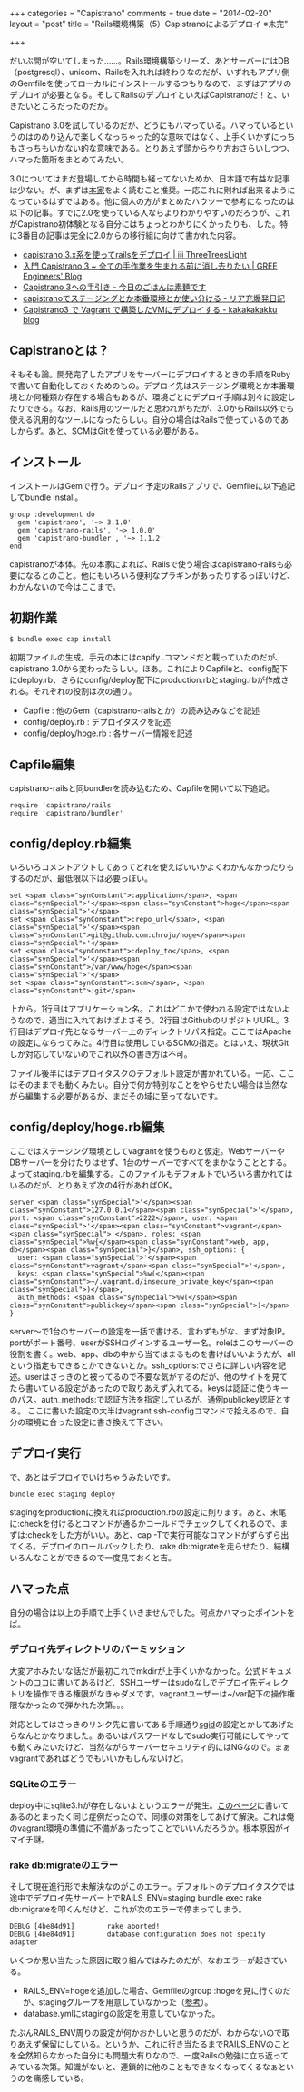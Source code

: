 +++
categories = "Capistrano"
comments = true
date = "2014-02-20"
layout = "post"
title = "Rails環境構築（5）Capistranoによるデプロイ ※未完"

+++

だいぶ間が空いてしまった……。Rails環境構築シリーズ、あとサーバーにはDB（postgresql）、unicorn、Railsを入れれば終わりなのだが、いずれもアプリ側のGemfileを使ってローカルにインストールするつもりなので、まずはアプリのデプロイが必要となる。そしてRailsのデプロイといえばCapistranoだ！と、いきたいところだったのだが。

Capistrano 3.0を試しているのだが、どうにもハマっている。ハマっているというのはのめり込んで楽しくなっちゃった的な意味ではなく、上手くいかずにっちもさっちもいかない的な意味である。とりあえず頭からやり方おさらいしつつ、ハマった箇所をまとめてみたい。

3.0についてはまだ登場してから時間も経ってないためか、日本語で有益な記事は少ない。が、まずは[本家](http://capistranorb.com/)をよく読むこと推奨。一応これに則れば出来るようになっているはずではある。他に個人の方がまとめたハウツーで参考になったのは以下の記事。すでに2.0を使っている人ならよりわかりやすいのだろうが、これがCapistrano初体験となる自分にはちょっとわかりにくかったりも、した。特に3番目の記事は完全に2.0からの移行組に向けて書かれた内容。


* [capistrano 3.x系を使ってrailsをデプロイ | iii ThreeTreesLight](http://threetreeslight.com/post/68344998681/capistrano-3-x-rails)
* [入門 Capistrano 3 ~ 全ての手作業を生まれる前に消し去りたい | GREE Engineers' Blog](http://labs.gree.jp/blog/2013/12/10084/)
* [Capistrano 3への手引き - 今日のごはんは素麺です](http://takkkun.hatenablog.com/entry/2013/10/12/Capistrano_3%E3%81%B8%E3%81%AE%E6%89%8B%E5%BC%95%E3%81%8D)
* [capistranoでステージングとか本番環境とか使い分ける - リア充爆発日記](http://d.hatena.ne.jp/ria10/20130526/1369583203)
* [Capistrano3 で Vagrant で構築したVMにデプロイする - kakakakakku blog](http://kakakakakku.hatenablog.com/entry/2013/12/11/090204)



## Capistranoとは？

そもそも論。開発完了したアプリをサーバーにデプロイするときの手順をRubyで書いて自動化しておくためのもの。デプロイ先はステージング環境とか本番環境とか何種類か存在する場合もあるが、環境ごとにデプロイ手順は別々に設定したりできる。なお、Rails用のツールだと思われがちだが、3.0からRails以外でも使える汎用的なツールになったらしい。自分の場合はRailsで使っているのであしからず。あと、SCMはGitを使っている必要がある。

## インストール

インストールはGemで行う。デプロイ予定のRailsアプリで、Gemfileに以下追記してbundle install。

```
group :development do
  gem 'capistrano', '~> 3.1.0'
  gem 'capistrano-rails', '~> 1.0.0'
  gem 'capistrano-bundler', '~> 1.1.2'
end
```


capistranoが本体。先の本家によれば、Railsで使う場合はcapistrano-railsも必要になるとのこと。他にもいろいろ便利なプラギンがあったりするっぽいけど、わかんないので今はここまで。

## 初期作業

```
$ bundle exec cap install
```


初期ファイルの生成。手元の本にはcapify .コマンドだと載っていたのだが、capistrano 3.0から変わったらしい。ほあ。これによりCapfileと、config配下にdeploy.rb、さらにconfig/deploy配下にproduction.rbとstaging.rbが作成される。それぞれの役割は次の通り。


* Capfile : 他のGem（capistrano-railsとか）の読み込みなどを記述
* config/deploy.rb : デプロイタスクを記述
* config/deploy/hoge.rb : 各サーバー情報を記述



## Capfile編集

capistrano-railsと同bundlerを読み込むため、Capfileを開いて以下追記。

```
require 'capistrano/rails'
require 'capistrano/bundler'
```


## config/deploy.rb編集

いろいろコメントアウトしてあってどれを使えばいいかよくわかんなかったりもするのだが、最低限以下は必要っぽい。

```
set <span class="synConstant">:application</span>, <span class="synSpecial">'</span><span class="synConstant">hoge</span><span class="synSpecial">'</span>
set <span class="synConstant">:repo_url</span>, <span class="synSpecial">'</span><span class="synConstant">git@github.com:chroju/hoge</span><span class="synSpecial">'</span>
set <span class="synConstant">:deploy_to</span>, <span class="synSpecial">'</span><span class="synConstant">/var/www/hoge</span><span class="synSpecial">'</span>
set <span class="synConstant">:scm</span>, <span class="synConstant">:git</span>

```


上から。1行目はアプリケーション名。これはどこかで使われる設定ではないようなので、適当に入れておけばよさそう。2行目はGithubのリポジトリURL。3行目はデプロイ先となるサーバー上のディレクトリパス指定。ここではApacheの設定にならってみた。4行目は使用しているSCMの指定。とはいえ、現状Gitしか対応していないのでこれ以外の書き方は不可。

ファイル後半にはデプロイタスクのデフォルト設定が書かれている。一応、ここはそのままでも動くみたい。自分で何か特別なことをやらせたい場合は当然ながら編集する必要があるが、まだその域に至ってないです。

## config/deploy/hoge.rb編集

ここではステージング環境としてvagrantを使うものと仮定。WebサーバーやDBサーバーを分けたりはせず、1台のサーバーですべてをまかなうこととする。よってstaging.rbを編集する。このファイルもデフォルトでいろいろ書かれてはいるのだが、とりあえず次の4行があればOK。

```
server <span class="synSpecial">'</span><span class="synConstant">127.0.0.1</span><span class="synSpecial">'</span>, port: <span class="synConstant">2222</span>, user: <span class="synSpecial">'</span><span class="synConstant">vagrant</span><span class="synSpecial">'</span>, roles: <span class="synSpecial">%w{</span><span class="synConstant">web, app, db</span><span class="synSpecial">}</span>, ssh_options: {
  user: <span class="synSpecial">'</span><span class="synConstant">vagrant</span><span class="synSpecial">'</span>,
  keys: <span class="synSpecial">%w(</span><span class="synConstant">~/.vagrant.d/insecure_private_key</span><span class="synSpecial">)</span>,
  auth_methods: <span class="synSpecial">%w(</span><span class="synConstant">publickey</span><span class="synSpecial">)</span>
}

```


server〜で1台のサーバーの設定を一括で書ける。言わずもがな、まず対象IP。portがポート番号、userがSSHログインするユーザー名。roleはこのサーバーの役割を書く。web、app、dbの中から当てはまるものを書けばいいようだが、allという指定もできるとかできないとか。ssh_options:でさらに詳しい内容を記述。userはさっきのと被ってるので不要な気がするのだが、他のサイトを見てたら書いている設定があったので取りあえず入れてる。keysは認証に使うキーのパス。auth_methods:で認証方法を指定しているが、通例publickey認証とする。
ここに書いた設定の大半はvagrant ssh-configコマンドで拾えるので、自分の環境に合った設定に書き換えて下さい。

## デプロイ実行

で、あとはデプロイでいけちゃうみたいです。

```
bundle exec staging deploy
```


stagingをproductionに換えればproduction.rbの設定に則ります。あと、末尾に:checkを付けるとコマンドが通るかコールドでチェックしてくれるので、まずは:checkをした方がいい。あと、cap -Tで実行可能なコマンドがずらずら出てくる。デプロイのロールバックしたり、rake db:migrateを走らせたり、結構いろんなことができるので一度見ておくと吉。

## ハマった点

自分の場合は以上の手順で上手くいきませんでした。何点かハマったポイントをば。

### デプロイ先ディレクトリのパーミッション

大変アホみたいな話だが最初これでmkdirが上手くいかなかった。公式ドキュメントの[ココ](http://capistranorb.com/documentation/getting-started/authentication-and-authorisation/)に書いてあるけど、SSHユーザーはsudoなしでデプロイ先ディレクトリを操作できる権限がなきゃダメです。vagrantユーザーは~/var配下の操作権限なかったので弾かれた次第。。。

対応としてはさっきのリンク先に書いてある手順通り[sgid](http://itpro.nikkeibp.co.jp/article/COLUMN/20080219/294154/)の設定とかしてあげたらなんとかなりました。あるいはパスワードなしでsudo実行可能にしてやっても動くみたいだけど、当然ながらサーバーセキュリティ的にはNGなので。まぁvagrantであればどうでもいいかもしんないけど。

### SQLiteのエラー

deploy中にsqlite3.hが存在しないよというエラーが発生。[このページ](http://www.guanxiaohua2k6.com/2012/07/sqlite3h-is-missing.html)に書いてあるのとまったく同じ症例だったので、同様の対策をしてあげて解決。これは俺のvagrant環境の準備に不備があったってことでいいんだろうか。根本原因がイマイチ謎。

### rake db:migrateのエラー

そして現在進行形で未解決なのがこのエラー。デフォルトのデプロイタスクでは途中でデプロイ先サーバー上でRAILS_ENV=staging bundle exec rake db:migrateを叩くんだけど、これが次のエラーで停まってしまう。

```
DEBUG [4be84d91]        rake aborted!
DEBUG [4be84d91]        database configuration does not specify adapter
```


いくつか思い当たった原因に取り組んではみたのだが、なおエラーが起きている。


* RAILS_ENV=hogeを追加した場合、Gemfileのgroup :hogeを見に行くのだが、stagingグループを用意していなかった（[参考](http://opentechnica.blogspot.jp/2012/01/railsenv.html)）。
* database.ymlにstagingの設定を用意していなかった。



たぶんRAILS_ENV周りの設定が何かおかしいと思うのだが、わからないので取りあえず保留にしている。というか、これに行き当たるまでRAILS_ENVのことを全然知らなかった自分にも問題大有りなので、一度Railsの勉強に立ち返ってみている次第。知識がないと、連鎖的に他のこともできなくなってくるなぁというのを痛感している。


